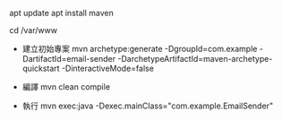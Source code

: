 
apt update
apt install maven

cd /var/www
* 建立初始專案
mvn archetype:generate -DgroupId=com.example -DartifactId=email-sender -DarchetypeArtifactId=maven-archetype-quickstart -DinteractiveMode=false

* 編譯
mvn clean compile

* 執行
mvn exec:java -Dexec.mainClass="com.example.EmailSender"